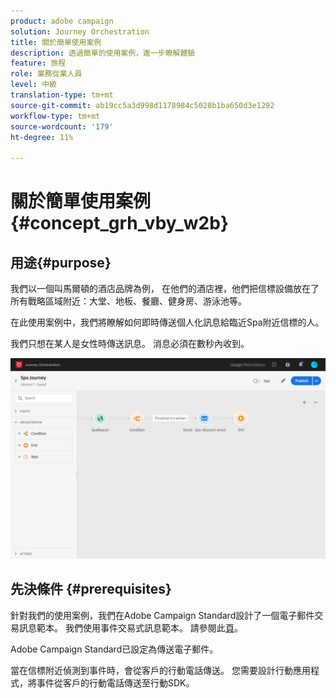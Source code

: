 ```yaml
---
product: adobe campaign
solution: Journey Orchestration
title: 關於簡單使用案例
description: 透過簡單的使用案例，進一步瞭解體驗
feature: 旅程
role: 業務從業人員
level: 中級
translation-type: tm+mt
source-git-commit: ab19cc5a3d998d1178984c5028b1ba650d3e1292
workflow-type: tm+mt
source-wordcount: '179'
ht-degree: 11%

---
```



# 關於簡單使用案例{#concept_grh_vby_w2b}

## 用途{#purpose}

我們以一個叫馬爾頓的酒店品牌為例， 在他們的酒店裡，他們把信標設備放在了所有戰略區域附近：大堂、地板、餐廳、健身房、游泳池等。

在此使用案例中，我們將瞭解如何即時傳送個人化訊息給臨近Spa附近信標的人。

我們只想在某人是女性時傳送訊息。 消息必須在數秒內收到。

![](../assets/journeyuc1_16.png)

## 先決條件 {#prerequisites}

針對我們的使用案例，我們在Adobe Campaign Standard設計了一個電子郵件交易訊息範本。 我們使用事件交易式訊息範本。 請參閱此[頁](https://docs.adobe.com/content/help/zh-Hant/campaign-standard/using/communication-channels/transactional-messaging/about-transactional-messaging.html)。

Adobe Campaign Standard已設定為傳送電子郵件。

當在信標附近偵測到事件時，會從客戶的行動電話傳送。 您需要設計行動應用程式，將事件從客戶的行動電話傳送至行動SDK。